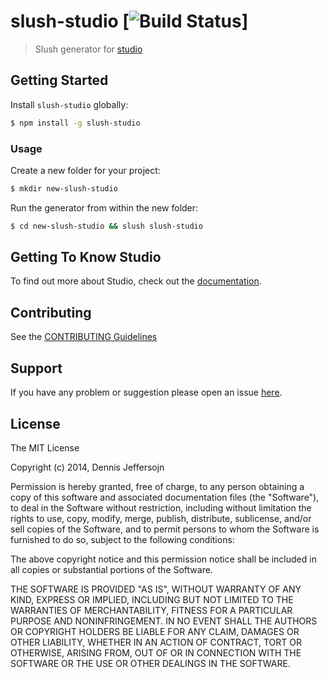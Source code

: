 # slush-studio [![Build Status](https://secure.travis-ci.org/djfsn/slush-studio.png?branch=master)]

> Slush generator for [studio](https://github.com/djfrsn/gulp-studio)


## Getting Started

Install `slush-studio` globally:

```bash
$ npm install -g slush-studio
```

### Usage

Create a new folder for your project:

```bash
$ mkdir new-slush-studio
```

Run the generator from within the new folder:

```bash
$ cd new-slush-studio && slush slush-studio
```

## Getting To Know Studio

To find out more about Studio, check out the [documentation](https://github.com/djfrsn/studio).

## Contributing

See the [CONTRIBUTING Guidelines](https://github.com/djfsn/slush-studio/blob/master/CONTRIBUTING.md)

## Support
If you have any problem or suggestion please open an issue [here](https://github.com/djfsn/slush-studio/issues).

## License 

The MIT License

Copyright (c) 2014, Dennis Jeffersojn

Permission is hereby granted, free of charge, to any person
obtaining a copy of this software and associated documentation
files (the "Software"), to deal in the Software without
restriction, including without limitation the rights to use,
copy, modify, merge, publish, distribute, sublicense, and/or sell
copies of the Software, and to permit persons to whom the
Software is furnished to do so, subject to the following
conditions:

The above copyright notice and this permission notice shall be
included in all copies or substantial portions of the Software.

THE SOFTWARE IS PROVIDED "AS IS", WITHOUT WARRANTY OF ANY KIND,
EXPRESS OR IMPLIED, INCLUDING BUT NOT LIMITED TO THE WARRANTIES
OF MERCHANTABILITY, FITNESS FOR A PARTICULAR PURPOSE AND
NONINFRINGEMENT. IN NO EVENT SHALL THE AUTHORS OR COPYRIGHT
HOLDERS BE LIABLE FOR ANY CLAIM, DAMAGES OR OTHER LIABILITY,
WHETHER IN AN ACTION OF CONTRACT, TORT OR OTHERWISE, ARISING
FROM, OUT OF OR IN CONNECTION WITH THE SOFTWARE OR THE USE OR
OTHER DEALINGS IN THE SOFTWARE.

